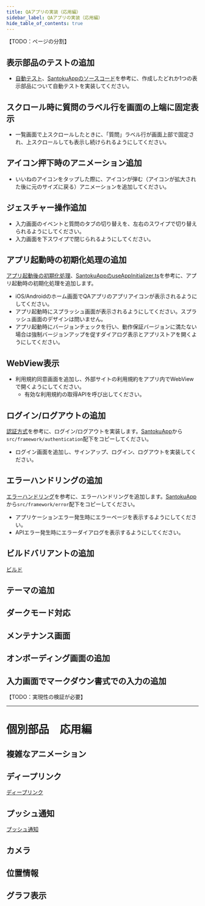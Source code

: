 ```yaml
---
title: QAアプリの実装（応用編）
sidebar_label: QAアプリの実装（応用編）
hide_table_of_contents: true
---
```


【TODO：ページの分割】

## 表示部品のテストの追加

- [自動テスト](https://fintan-contents.github.io/mobile-app-crib-notes/react-native/santoku/test-planning/ut-planning#%E8%87%AA%E5%8B%95%E3%83%86%E3%82%B9%E3%83%88)、[SantokuAppのソースコード](https://github.com/ws-4020/mobile-app-crib-notes/blob/master/example-app/SantokuApp/src/components/button/Button.test.tsx)を参考に、作成したどれか1つの表示部品について自動テストを実装してください。

## スクロール時に質問のラベル行を画面の上端に固定表示
- 一覧画面で上スクロールしたときに、「質問」ラベル行が画面上部で固定され、上スクロールしても表示し続けられるようにしてください。

## アイコン押下時のアニメーション追加
- いいねのアイコンをタップした際に、アイコンが弾む（アイコンが拡大された後に元のサイズに戻る）アニメーションを追加してください。

## ジェスチャー操作追加
- 入力画面のイベントと質問のタブの切り替えを、左右のスワイプで切り替えられるようにしてください。
- 入力画面を下スワイプで閉じられるようにしてください。

## アプリ起動時の初期化処理の追加
[アプリ起動後の初期化処理](https://fintan-contents.github.io/mobile-app-crib-notes/react-native/santoku/application-architecture/life-cycle-management/initialization)、[SantokuAppのuseAppInitializer.ts](https://github.com/ws-4020/mobile-app-crib-notes/blob/master/example-app/SantokuApp/src/framework/initialize/useAppInitializer.ts)を参考に、アプリ起動時の初期化処理を追加します。

- iOS/Androidのホーム画面でQAアプリのアプリアイコンが表示されるようにしてください。
- アプリ起動時にスプラッシュ画面が表示されるようにしてください。スプラッシュ画面のデザインは問いません。
- アプリ起動時にバージョンチェックを行い、動作保証バージョンに満たない場合は強制バージョンアップを促すダイアログ表示とアプリストアを開くようにしてください。

## WebView表示
- 利用規約同意画面を追加し、外部サイトの利用規約をアプリ内でWebViewで開くようにしてください。
  - 有効な利用規約の取得APIを呼び出してください。

## ログイン/ログアウトの追加

[認証方式](https://fintan-contents.github.io/mobile-app-crib-notes/react-native/santoku/application-architecture/auth/overview)を参考に、ログイン/ログアウトを実装します。[SantokuApp](https://github.com/ws-4020/mobile-app-crib-notes/tree/master/example-app/SantokuApp)から`src/framework/authentication`配下をコピーしてください。

- ログイン画面を追加し、サインアップ、ログイン、ログアウトを実装してください。

## エラーハンドリングの追加
[エラーハンドリング](https://fintan-contents.github.io/mobile-app-crib-notes/react-native/santoku/application-architecture/error-handling/overview)を参考に、エラーハンドリングを追加します。[SantokuApp](https://github.com/ws-4020/mobile-app-crib-notes/tree/master/example-app/SantokuApp)から`src/framework/error`配下をコピーしてください。

- アプリケーションエラー発生時にエラーページを表示するようにしてください。
- APIエラー発生時にエラーダイアログを表示するようにしてください。

## ビルドバリアントの追加

[ビルド](https://fintan-contents.github.io/mobile-app-crib-notes/react-native/santoku/development/build-configuration)


## テーマの追加
## ダークモード対応
## メンテナンス画面
## オンボーディング画面の追加
## 入力画面でマークダウン書式での入力の追加

【TODO：実現性の検証が必要】

---

# 個別部品　応用編
## 複雑なアニメーション
## ディープリンク

[ディープリンク](https://fintan-contents.github.io/mobile-app-crib-notes/react-native/santoku/application-architecture/deep-link/overview)

## プッシュ通知

[プッシュ通知](https://fintan-contents.github.io/mobile-app-crib-notes/react-native/santoku/application-architecture/push-notification/overview)

## カメラ
## 位置情報
## グラフ表示
